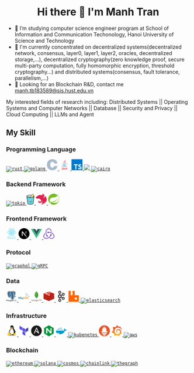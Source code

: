 <h1 align="center" >Hi there 👋 I'm Manh Tran </h1>

- 🔭 I’m studying computer science engineer program at School of Information and Communication Techonology, Hanoi University of Science and Technology
- 🌱 I'm currently concentrated on decentralized systems(decentralized network, consensus, layer0, layer1, layer2, oracles, decentralized storage,...), decentralized cryptography(zero knowledge proof, secure multi-party computation, fully homomorphic encryption, threshold cryptography...) and distributed systems(consensus, fault tolerance, parallelism,...)
- 👯 Looking for an Blockchain R&D, contact me manh.tb183589@sis.hust.edu.vn

My interested fields of research including: Distributed Systems || Operating Systems and Computer Networks || Database || Security and Privacy || Cloud Computing || LLMs and Agent
## My Skill
### Programming Language
<a href="https://doc.rust-lang.org/book/" target="_blank">
    <code><img height="30" src="https://upload.wikimedia.org/wikipedia/commons/thumb/d/d5/Rust_programming_language_black_logo.svg/640px-Rust_programming_language_black_logo.svg.png" alt="rust"></code>
</a>

<a href="https://go.dev/" target="_blank">
    <code><img height="30" src="https://cdn.worldvectorlogo.com/logos/gopher.svg" alt="golang"></code>
</a>

<a href="https://www.c-language.org/" target="_blank">
    <code><img height="30" src="https://github.com/devicons/devicon/blob/master/icons/c/c-original.svg" alt="c"></code>
</a>

<a href="https://www.java.com" target="_blank">
    <code><img height="30" src="https://github.com/devicons/devicon/blob/master/icons/java/java-original-wordmark.svg" alt="java"></code>
</a>

<a href="https://www.typescriptlang.org/" target="_blank">
    <code><img height="30" src="https://raw.githubusercontent.com/github/explore/master/topics/typescript/typescript.png"></code>
</a>

<a href="https://docs.soliditylang.org/en/v0.8.20/" target="_blank">
    <code><img height="30" src="https://upload.wikimedia.org/wikipedia/commons/thumb/9/98/Solidity_logo.svg/1200px-Solidity_logo.svg.png"></code>
</a>

<a href="https://www.cairo-lang.org/docs/" target="_blank">
    <code><img height="30" src="https://starkware.co/wp-content/uploads/2021/05/logoicon.svg" alt="cairo"></code>
</a>

### Backend Framework
<a href="https://tokio.rs/" target="_blank">
    <code><img height="30" src="https://upload.wikimedia.org/wikipedia/commons/thumb/6/60/Tokio_logo.svg/800px-Tokio_logo.svg.png" alt="tokio"></code>
</a>

<a href="https://gin-gonic.com/en/docs/" target="_blank">
    <code><img height="30" src="https://raw.githubusercontent.com/gin-gonic/logo/master/color.png" alt="tokio"></code>
</a>
    
<a href="https://nestjs.com/" target="_blank">
    <code><img height="30" src="https://github.com/devicons/devicon/blob/master/icons/nestjs/nestjs-original.svg" alt="nestjs"></code>
</a>
    
<a href="https://spring.io/projects/spring-boot" target="_blank">
    <code><img height="30" src="https://github.com/devicons/devicon/blob/master/icons/spring/spring-original.svg" alt="spring"></code>
</a>

### Frontend Framework
<a href="https://reactjs.org/" target="_blank">
    <code><img height="30" src="https://github.com/devicons/devicon/blob/master/icons/react/react-original-wordmark.svg" alt="reactjs"></code>
</a>

<a href="https://nextjs.org/docs" target="_blank">
    <code><img height="30" src="https://github.com/devicons/devicon/blob/master/icons/nextjs/nextjs-original.svg" alt="nextjs"></code>
</a>

<a href="https://vuejs.org/" target="_blank">
    <code><img height="30" src="https://github.com/devicons/devicon/blob/master/icons/vuejs/vuejs-original.svg" alt="vuejs"></code>
</a>

<a href="https://react-redux.js.org/" target="_blank">
    <code><img height="30" src="https://github.com/devicons/devicon/blob/master/icons/redux/redux-original.svg" alt="redux"></code>
</a>

### Protocol
<a href="https://graphql.org/" target="_blank">
    <code><img height="30" src="https://upload.wikimedia.org/wikipedia/commons/thumb/1/17/GraphQL_Logo.svg/1200px-GraphQL_Logo.svg.png" alt="graphql"></code>
</a>

<a href="https://grpc.io/" target="_blank">
    <code><img height="30" src="https://grpc.io/img/logos/grpc-icon-color.png" alt="gRPC"></code>
</a>

### Data
<a href="https://www.postgresql.org/" target="_blank">
    <code><img height="30" src="https://github.com/devicons/devicon/blob/master/icons/postgresql/postgresql-original-wordmark.svg" alt="postgresql"></code>
</a>

<a href="https://www.mysql.com/" target="_blank">
    <code><img height="30" src="https://github.com/devicons/devicon/blob/master/icons/mysql/mysql-original-wordmark.svg" alt="mysql"></code>
</a>

<a href="https://www.mongodb.com/" target="_blank">
    <code><img height="30" src="https://github.com/devicons/devicon/blob/master/icons/mongodb/mongodb-original-wordmark.svg" alt="mongodb"></code>
</a>

<a href="https://redis.io/" target="_blank">
    <code><img height="30" src="https://github.com/devicons/devicon/blob/master/icons/redis/redis-original.svg" alt="redis"></code>
</a>

<a href="https://kafka.apache.org/" target="_blank">
    <code><img height="30" src="https://github.com/devicons/devicon/blob/master/icons/apachekafka/apachekafka-original.svg" alt="kafka"></code>
</a>

<a href="https://www.rabbitmq.com/docs" target="_blank">
    <code><img height="30" src="https://github.com/devicons/devicon/blob/master/icons/rabbitmq/rabbitmq-original.svg" alt="rabbitmq"></code>
</a>

<a href="https://www.elastic.co/es/" target="_blank">
    <code><img height="30" src="https://burnhamforensics.files.wordpress.com/2019/03/elk-2.png?w=685" alt="elasticsearch"></code>
</a>

### Infrastructure
<a href="https://www.linux.org/" target="_blank">
    <code><img height="30" src="https://github.com/devicons/devicon/blob/master/icons/linux/linux-original.svg" alt="linux"></code>
</a>

<a href="https://developer.hashicorp.com/terraform" target="_blank">
    <code><img height="30" src="https://github.com/devicons/devicon/blob/master/icons/terraform/terraform-original.svg" alt="terraform"></code>
</a>

<a href="https://docs.ansible.com/ansible/latest/index.html" target="_blank">
    <code><img height="30" src="https://github.com/devicons/devicon/blob/master/icons/ansible/ansible-original.svg" alt="ansible"></code>
</a>

<a href="https://www.nginx.com/" target="_blank">
    <code><img height="30" src="https://github.com/devicons/devicon/blob/master/icons/nginx/nginx-original.svg" alt="Nginx"></code>
</a>


<a href="https://www.docker.com/" target="_blank">
    <code><img height="30" src="https://github.com/devicons/devicon/blob/master/icons/docker/docker-plain.svg" alt="docker"></code>
</a>

<a href="https://kubernetes.io/" target="_blank">
    <code><img height="30" src="https://encrypted-tbn0.gstatic.com/images?q=tbn:ANd9GcRPKA-U9m5BxYQDF1O7atMfj9EMMXEoGu4t0Q&s" alt="kubenetes"></code>
</a>

<a href="https://prometheus.io/" target="_blank">
    <code><img height="30" src="https://github.com/devicons/devicon/blob/master/icons/prometheus/prometheus-original.svg" alt="prometheus"></code>
</a>

<a href="https://grafana.com/" target="_blank">
    <code><img height="30" src="https://github.com/devicons/devicon/blob/master/icons/grafana/grafana-original.svg" alt="grafana"></code>
</a>

<a href="https://aws.amazon.com" target="_blank">
    <code><img height="30" src="https://img.icons8.com/color/256/amazon-web-services.png" alt="aws"></code>
</a>

### Blockchain
<a href="https://ethereum.org/vi/" target="_blank">
    <code><img height="30" src="https://upload.wikimedia.org/wikipedia/commons/thumb/0/05/Ethereum_logo_2014.svg/1257px-Ethereum_logo_2014.svg.png" alt="ethereum"></code>
</a>

<a href="https://solana.com/vi" target="_blank">
    <code><img height="30" src="https://upload.wikimedia.org/wikipedia/en/b/b9/Solana_logo.png" alt="solana"></code>
</a>

<a href="https://cosmos.network/" target="_blank">
    <code><img height="30" src="https://upload.wikimedia.org/wikipedia/fr/f/f1/Cosmos_blockchain_logo.png" alt="cosmos"></code>
</a>

<a href="https://chain.link/" target="_blank">
    <code><img height="30" src="https://upload.wikimedia.org/wikipedia/commons/thumb/d/dd/Chainlink_Logo.png/1200px-Chainlink_Logo.png" alt="chainlink"></code>
</a>

<a href="https://thegraph.com/" target="_blank">
    <code><img height="30" src="https://upload.wikimedia.org/wikipedia/commons/1/1a/Logo_of_The_Graph.jpg" alt="thegraph"></code>
</a>

